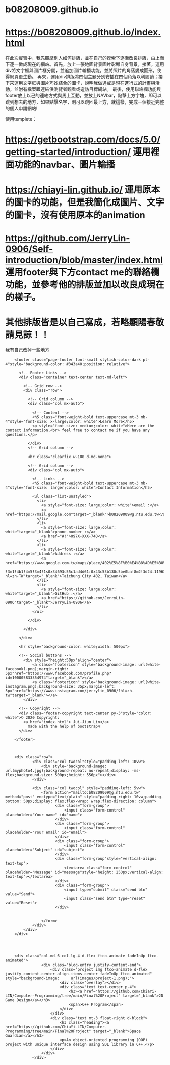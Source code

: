 # b08208009.github.io
# https://b08208009.github.io/index.html
在此次實習中，我先觀摩別人如何排版，並在自己的摸索下逐漸改良排版，由上而下逐一做成現在的網站。首先，放上一張地圖背景圖片彰顯自身背景，接著，運用div將文字框與圖片框分開，並追加圖片輪播功能，並將照片的角落變成圓形，使得網頁更生動。
再來，運用div排版將四個主題分別安插在四個角落以利閱讀；接下來運用文字框與圖片巧妙結合的圖卡，說明我做過或是現在進行式的計畫與活動，並附有檔案跟連結供瀏覽者觀看或造訪目標網站。
最後，使用聯絡欄功能與footer放上以己的連絡方式與馬上互動，並放上NAVbar，點擊上方字塊，即可以跳到想去的地方，如果點擊名字，則可以跳回最上方，就這樣，完成一個接近完整的個人申請網站!

使用templete：
# https://getbootstrap.com/docs/5.0/getting-started/introduction/ 運用裡面功能的navbar、圖片輪播
# https://chiayi-lin.github.io/ 運用原本的圖卡的功能，但是我簡化成圖片、文字的圖卡，沒有使用原本的animation
# https://github.com/JerryLin-0906/Self-introduction/blob/master/index.html 運用footer與下方contact me的聯絡欄功能，並參考他的排版並加以改良成現在的樣子。
# 其他排版皆是以自己寫成，若略顯陽春敬請見諒！！


<!-- Footer --> 我有自己改掉一些地方

        <footer class="page-footer font-small stylish-color-dark pt-4"style="background-color: #343a40;position: relative">

          <!-- Footer Links -->
          <div class="container text-center text-md-left">

            <!-- Grid row -->
            <div class="row">

              <!-- Grid column -->
              <div class="col mx-auto">

                <!-- Content -->
                <h5 class="font-weight-bold text-uppercase mt-3 mb-4"style="font-size: x-large;color: white">Learn More</h5>
                <p style="font-size: medium;color: white">Here are the contact information,<br> feel free to contact me if you have any questions.</p>

              </div>
              <!-- Grid column -->

              <hr class="clearfix w-100 d-md-none">

              <!-- Grid column -->
              <div class="col mx-auto">

                <!-- Links -->
                <h5 class="font-weight-bold text-uppercase mt-3 mb-4"style="font-size: larger;color: white">Contact Information</h5>

                <ul class="list-unstyled">
                  <li>
                    <a style="font-size: large;color: white">email :</a>
                    <a href="https://mail.google.com"target="_blank">b08209009@g.ntu.edu.tw</a>
                  </li>
                  <li>
                    <a style="font-size: large;color: white"target="_blank">phone-number :</a>
                    <a href="#!">097X-XXX-740</a>
                  </li>
                  <li>
                    <a style="font-size: large;color: white"target="_blank">Address :</a>
                    <a href="https://www.google.com.tw/maps/place/402%E5%8F%B0%E4%B8%AD%E5%B8%82%E5%8D%97%E5%8D%80/@24.1199677,120.6469267,14z/data=\
                    !3m1!4b1!4m5!3m4!1s0x34693c55c1ad4d61:0x43c53b130c5be0ba!8m2!3d24.1196339!4d120.6602534?hl=zh-TW"target="_blank">Taichung City 402, Taiwan</a>
                  </li>
                  <li>
                    <a style="font-size: large;color: white"target="_blank">GitHub :</a>
                    <a href="https://github.com/JerryLin-0906"target="_blank">JerryLin-0906</a>
                  </li>
                </ul>

              </div>

            </div>

          </div>

          <hr style="background-color: white;width: 500px">

          <!-- Social buttons -->
            <div style="height:50px"align="center">
                <a class="footericon" style="background-image: url(white-facebook1.png);margin-right: 5px"href="https://www.facebook.com/profile.php?id=100005833354974"target="_blank"></a>
                <a class="footericon" style="background-image: url(white-instagram.png);background-size: 35px;margin-left: 5px"href="https://www.instagram.com/jerrylin_0906/?hl=zh-tw"target="_blank"></a>
            </div>

          <!-- Copyright -->
          <div class="footer-copyright text-center py-3"style="color: white">© 2020 Copyright:
            <a href="index.html"> Jui-Jiun Lin</a>
              made with the help of bootstrap4
          </div>

        </footer>



        <div class="row">
                <div class="col twocol"style="padding-left: 10vw">
                    <div style="background-image: url(myphoto4.jpg);background-repeat: no-repeat;display: -ms-flex;background-size: 500px;height: 556px"></div>
                </div>

                <div class="col twocol" style="padding-left: 5vw">
                    <form action="mailto:b08209009@g.ntu.edu.tw" method="post" enctype="text/plain" style="padding-right: 10vw;padding-bottom: 50px;display: flex;flex-wrap: wrap;flex-direction: column">
                          <div class="form-group">
                              <input class="form-control" placeholder="Your name" id="name">
                          </div>
                          <div class="form-group">
                              <input class="form-control" placeholder="Your email" id="email">
                          </div>
                          <div class="form-group">
                              <input class="form-control" placeholder="Subject" id="subject">
                          </div>
                          <div class="form-group"style="vertical-align: text-top">
                              <textarea class="form-control" placeholder="Message" id="message"style="height: 250px;vertical-align: text-top"></textarea>
                          </div>
                          <div class="form-group">
                              <input type="submit" class="send btn" value="Send">
                              <input class="send btn" type="reset" value="Reset">
                          </div>


                    </form>
                </div>
            </div>
        </div>




        <div class="col-md-6 col-lg-4 d-flex ftco-animate fadeInUp ftco-animated">
                    <div class="blog-entry justify-content-end">
                        <div class="project img ftco-animate d-flex justify-content-center align-items-center fadeInUp ftco-animated" style="background-image:     url(images/project-1.png);">
                            <div class="overlay"></div>
                            <div class="text text-center p-4">
                                <h3><a href="https://github.com/ChiaYi-LIN/Computer-Programming/tree/main/Final%20Project" target="_blank">2D Game Design</a></h3>
                                <span>C++ Program</span>
                            </div>
                        </div>
                        <div class="text mt-3 float-right d-block">
                            <h3 class="heading"><a href="https://github.com/ChiaYi-LIN/Computer-Programming/tree/main/Final%20Project" target="_blank">Space Guardian</a></h3>
                            <p>An object-oriented programming (OOP) project with unique interface design using SDL library in C++.</p>
                        </div>
                    </div>
                </div>
